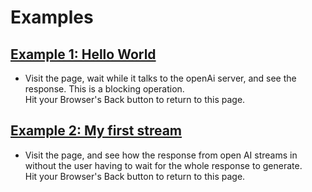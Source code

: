 # Examples


## [Example 1: Hello World](./example1/index.php) 
  * Visit the page, wait while it talks to the openAi server, and see the response. 
    This is a blocking operation.
    <br>
    Hit your Browser's Back button to return to this page.

## [Example 2: My first stream](./example2/index.php)
* Visit the page, and see how the response from open AI streams in without the user having to wait for the whole response to generate.
  <br>
  Hit your Browser's Back button to return to this page.
